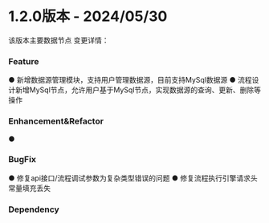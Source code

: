 # 1.2.0版本 - 2024/05/30

该版本主要数据节点
变更详情：

### Feature

● 新增数据源管理模块，支持用户管理数据源，目前支持MySql数据源
● 流程设计新增MySql节点，允许用户基于MySql节点，实现数据源的查询、更新、删除等操作


### Enhancement&Refactor

● 

### BugFix

● 修复api接口/流程调试参数为复杂类型错误的问题
● 修复流程执行引擎请求头常量填充丢失

### Dependency
